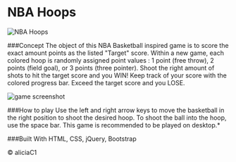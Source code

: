 #  NBA Hoops

![NBA Hoops](./assets/images/nbahoopslanding.gif)

###Concept
The object of this NBA Basketball inspired game is to score the exact amount points as the listed "Target" score. Within a new game, each colored hoop is randomly assigned point values : 1 point (free throw), 2 points (field goal), or 3 points (three pointer). Shoot the right amount of shots to hit the target score and you WIN! Keep track of your score with the colored progress bar. Exceed the target score and you LOSE. 

![game screenshot](https://i.imgur.com/wvnudhN.png)

###How to play
Use the left and right arrow keys to move the basketball in the right position to shoot the desired hoop. To shoot the ball into the hoop, use the space bar. This game is recommended to be played on desktop.* 

###Built With 
HTML, CSS, jQuery, Bootstrap

© aliciaC1